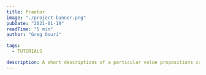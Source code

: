 ```yaml
---
title: Praetor
image: "./project-banner.png"
pubDate: "2021-01-19"
readTime: "5 min"
author: "Greg Osuri"

tags:
  - TUTORIALS

description: A short descriptions of a particular value propositions comes here... A short descriptions of a particular value propositions comes here...
---
```

